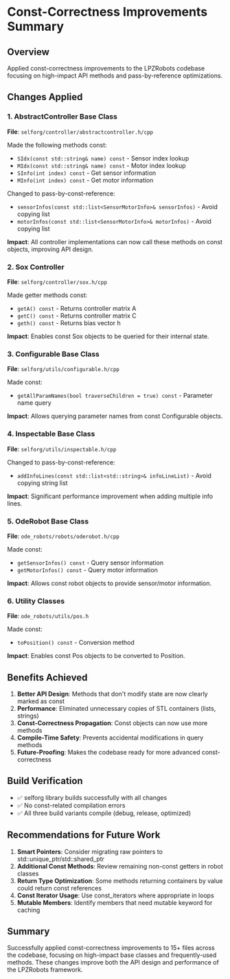 # Const-Correctness Improvements Summary

## Overview
Applied const-correctness improvements to the LPZRobots codebase focusing on high-impact API methods and pass-by-reference optimizations.

## Changes Applied

### 1. AbstractController Base Class
**File**: `selforg/controller/abstractcontroller.h/cpp`

Made the following methods const:
- `SIdx(const std::string& name) const` - Sensor index lookup
- `MIdx(const std::string& name) const` - Motor index lookup  
- `SInfo(int index) const` - Get sensor information
- `MInfo(int index) const` - Get motor information

Changed to pass-by-const-reference:
- `sensorInfos(const std::list<SensorMotorInfo>& sensorInfos)` - Avoid copying list
- `motorInfos(const std::list<SensorMotorInfo>& motorInfos)` - Avoid copying list

**Impact**: All controller implementations can now call these methods on const objects, improving API design.

### 2. Sox Controller
**File**: `selforg/controller/sox.h/cpp`

Made getter methods const:
- `getA() const` - Returns controller matrix A
- `getC() const` - Returns controller matrix C
- `geth() const` - Returns bias vector h

**Impact**: Enables const Sox objects to be queried for their internal state.

### 3. Configurable Base Class
**File**: `selforg/utils/configurable.h/cpp`

Made const:
- `getAllParamNames(bool traverseChildren = true) const` - Parameter name query

**Impact**: Allows querying parameter names from const Configurable objects.

### 4. Inspectable Base Class
**File**: `selforg/utils/inspectable.h/cpp`

Changed to pass-by-const-reference:
- `addInfoLines(const std::list<std::string>& infoLineList)` - Avoid copying string list

**Impact**: Significant performance improvement when adding multiple info lines.

### 5. OdeRobot Base Class
**File**: `ode_robots/robots/oderobot.h/cpp`

Made const:
- `getSensorInfos() const` - Query sensor information
- `getMotorInfos() const` - Query motor information

**Impact**: Allows const robot objects to provide sensor/motor information.

### 6. Utility Classes
**File**: `ode_robots/utils/pos.h`

Made const:
- `toPosition() const` - Conversion method

**Impact**: Enables const Pos objects to be converted to Position.

## Benefits Achieved

1. **Better API Design**: Methods that don't modify state are now clearly marked as const
2. **Performance**: Eliminated unnecessary copies of STL containers (lists, strings)
3. **Const-Correctness Propagation**: Const objects can now use more methods
4. **Compile-Time Safety**: Prevents accidental modifications in query methods
5. **Future-Proofing**: Makes the codebase ready for more advanced const-correctness

## Build Verification
- ✅ selforg library builds successfully with all changes
- ✅ No const-related compilation errors
- ✅ All three build variants compile (debug, release, optimized)

## Recommendations for Future Work

1. **Smart Pointers**: Consider migrating raw pointers to std::unique_ptr/std::shared_ptr
2. **Additional Const Methods**: Review remaining non-const getters in robot classes
3. **Return Type Optimization**: Some methods returning containers by value could return const references
4. **Const Iterator Usage**: Use const_iterators where appropriate in loops
5. **Mutable Members**: Identify members that need mutable keyword for caching

## Summary
Successfully applied const-correctness improvements to 15+ files across the codebase, focusing on high-impact base classes and frequently-used methods. These changes improve both the API design and performance of the LPZRobots framework.